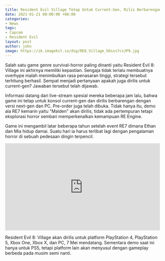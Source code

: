 ```yaml
---
title: Resident Evil Village Tetap Untuk Current-Gen, Rilis Berbarengan
date: 2021-01-21 08:00:00 +08:00
categories:
- News
tags:
- Capcom
- Resident Evil
layout: post
author: john
image: https://ik.imagekit.io/dsg/RE8_Village_hDsxs7csJP9.jpg
---
```


Salah satu game genre survival-horror paling dinanti yaitu Resident Evil 8: Village ini akhirnya memiliki kepastian. Sengaja tidak terlalu membuatnya overhype malah menimbulkan rasa penasaran tinggi, strategi tersebut terhitung berhasil. Sempat menjadi pertanyaan apakah juga dirilis untuk current-gen? Jawaban tersebut telah dijawab.

Informasi datang dari live-stream spesial mereka beberapa jam lalu, bahwa game ini tetap untuk konsol current-gen dan dirilis berbarengan dengan versi next-gen dan PC. Pre-order juga telah dibuka. Tidak hanya itu, demo ala RE7 kemarin yaitu "Maiden" akan dirilis, tidak ada pertempuran tetapi eksplorasi horror sembari memperkenalkan kemampuan RE Engine.

Game ini mengambil latar beberapa tahun setelah event RE7 dimana Ethan dan Mia hidup damai. Suatu hari ia harus terlibat lagi dengan pengalaman horror di sebuah pedesaan dingin terpencil.

<style>.embed-container { position: relative; padding-bottom: 56.25%; height: 0; overflow: hidden; max-width: 100%; } .embed-container iframe, .embed-container object, .embed-container embed { position: absolute; top: 0; left: 0; width: 100%; height: 100%; }</style><div class='embed-container'><iframe src='https://www.youtube.com/embed//btFclZUXpzA' frameborder='0' allowfullscreen></iframe></div>

Resident Evil 8: Village akan dirilis untuk platform PlayStation 4, PlayStation 5, Xbox One, Xbox X, dan PC, 7 Mei mendatang. Sementara demo saat ini hanya untuk PS5, tetapi platform lain akan menyusul dengan gameplay berbeda pada musim semi nanti.